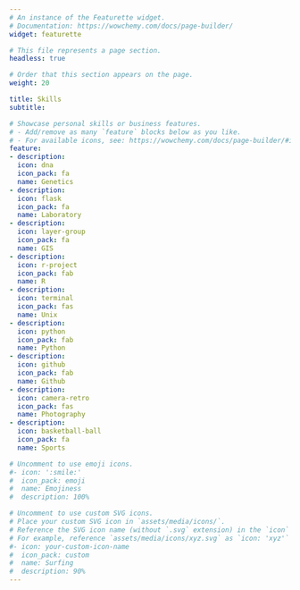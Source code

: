 ```yaml
---
# An instance of the Featurette widget.
# Documentation: https://wowchemy.com/docs/page-builder/
widget: featurette

# This file represents a page section.
headless: true

# Order that this section appears on the page.
weight: 20

title: Skills
subtitle:

# Showcase personal skills or business features.
# - Add/remove as many `feature` blocks below as you like.
# - For available icons, see: https://wowchemy.com/docs/page-builder/#icons
feature:
- description:
  icon: dna
  icon_pack: fa
  name: Genetics
- description: 
  icon: flask
  icon_pack: fa
  name: Laboratory
- description: 
  icon: layer-group
  icon_pack: fa
  name: GIS
- description: 
  icon: r-project
  icon_pack: fab
  name: R
- description: 
  icon: terminal
  icon_pack: fas
  name: Unix
- description: 
  icon: python
  icon_pack: fab
  name: Python
- description: 
  icon: github
  icon_pack: fab
  name: Github
- description: 
  icon: camera-retro
  icon_pack: fas
  name: Photography
- description: 
  icon: basketball-ball
  icon_pack: fa
  name: Sports

# Uncomment to use emoji icons.
#- icon: ':smile:'
#  icon_pack: emoji
#  name: Emojiness
#  description: 100% 

# Uncomment to use custom SVG icons.
# Place your custom SVG icon in `assets/media/icons/`.
# Reference the SVG icon name (without `.svg` extension) in the `icon` field.
# For example, reference `assets/media/icons/xyz.svg` as `icon: 'xyz'`
#- icon: your-custom-icon-name
#  icon_pack: custom
#  name: Surfing
#  description: 90%
---
```

